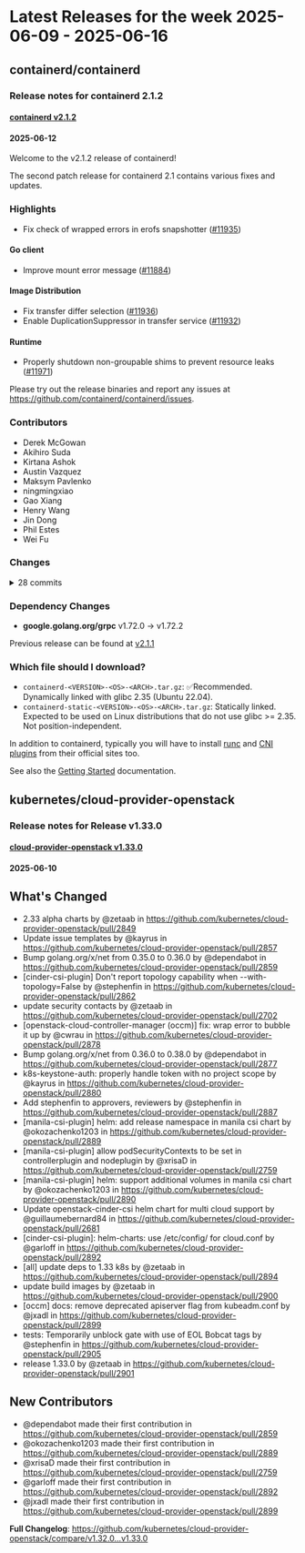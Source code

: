 # Latest Releases for the week 2025-06-09 - 2025-06-16   
## containerd/containerd  
### Release notes for containerd 2.1.2  
#### [containerd v2.1.2](https://github.com/containerd/containerd/releases/tag/v2.1.2)  
#### 2025-06-12  
Welcome to the v2.1.2 release of containerd!

The second patch release for containerd 2.1 contains various fixes and updates.

### Highlights

* Fix check of wrapped errors in erofs snapshotter ([#11935](https://github.com/containerd/containerd/pull/11935))

#### Go client

* Improve mount error message ([#11884](https://github.com/containerd/containerd/pull/11884))

#### Image Distribution

* Fix transfer differ selection ([#11936](https://github.com/containerd/containerd/pull/11936))
* Enable DuplicationSuppressor in transfer service ([#11932](https://github.com/containerd/containerd/pull/11932))

#### Runtime

* Properly shutdown non-groupable shims to prevent resource leaks ([#11971](https://github.com/containerd/containerd/pull/11971))

Please try out the release binaries and report any issues at
https://github.com/containerd/containerd/issues.

### Contributors

* Derek McGowan
* Akihiro Suda
* Kirtana Ashok
* Austin Vazquez
* Maksym Pavlenko
* ningmingxiao
* Gao Xiang
* Henry Wang
* Jin Dong
* Phil Estes
* Wei Fu

### Changes
<details><summary>28 commits</summary>
<p>

* Prepare release notes for v2.1.2 ([#11962](https://github.com/containerd/containerd/pull/11962))
  * [`63b9eae62`](https://github.com/containerd/containerd/commit/63b9eae62e4a927269d3c7d1d0a50eb9095c1ee1) Prepare release notes for v2.1.2
* Properly shutdown non-groupable shims to prevent resource leaks ([#11971](https://github.com/containerd/containerd/pull/11971))
  * [`cff1feb28`](https://github.com/containerd/containerd/commit/cff1feb28c79f1f8f792f6284335f08f065bae1f) *: properly shutdown non-groupable shims to prevent resource leaks
* ci: bump golang [1.23.10,1.24.4] in build and release ([#11968](https://github.com/containerd/containerd/pull/11968))
  * [`2ce169aae`](https://github.com/containerd/containerd/commit/2ce169aae05d76f820ad977e8ea195938ced98a1) ci: bump golang [1.23.10,1.24.4] in build and release
* Backport Enable CIs to run on WS2022 and WS2025 ([#11955](https://github.com/containerd/containerd/pull/11955))
  * [`70bcb9b55`](https://github.com/containerd/containerd/commit/70bcb9b55edf9d832a4f8162a12830bcaf646695) Enable CIs to run on WS2022 and WS2025
* cri:use debug level when receive exec process exited events ([#11848](https://github.com/containerd/containerd/pull/11848))
  * [`40575a15f`](https://github.com/containerd/containerd/commit/40575a15f212903a838381fc893560a86ba8b485) cri:use debug level when receive exec process exited events
* build(deps): bump google.golang.org/grpc from 1.72.0 to 1.72.2 ([#11952](https://github.com/containerd/containerd/pull/11952))
  * [`c71f77170`](https://github.com/containerd/containerd/commit/c71f77170ef2640197884644acfe5ba28b3cf6ab) build(deps): bump google.golang.org/grpc from 1.72.0 to 1.72.2
* Fix transfer differ selection ([#11936](https://github.com/containerd/containerd/pull/11936))
  * [`4bcea74de`](https://github.com/containerd/containerd/commit/4bcea74decd64dcbf616f56b47cf8f5b4a2a586f) Update differ selection in transfer service to prefer default
  * [`0c3cd8a99`](https://github.com/containerd/containerd/commit/0c3cd8a99529849ee2e3f9661ebfa937f3f9be66) Add debug log when transfer returns not implemented
  * [`820e56765`](https://github.com/containerd/containerd/commit/820e56765083b50d0e8f4baf06f4804700f33a92) Add more error details when unpack fails to extract
* Fetch image with default platform only in TestExportAndImportMultiLayer ([#11943](https://github.com/containerd/containerd/pull/11943))
  * [`9b6c1949a`](https://github.com/containerd/containerd/commit/9b6c1949af50ee264d1d3a8b1aafd05149c4b8fe) Fetch image with default platform only in TestExportAndImportMultiLayer
* Fix check of wrapped errors in erofs snapshotter ([#11935](https://github.com/containerd/containerd/pull/11935))
  * [`480126f50`](https://github.com/containerd/containerd/commit/480126f5079e501228553038a584ce8542807d89) erofs-snapshotter: fix to work with wrapped errors
* Enable DuplicationSuppressor in transfer service ([#11932](https://github.com/containerd/containerd/pull/11932))
  * [`d82921ff5`](https://github.com/containerd/containerd/commit/d82921ff59cc91c1d75d35cc1cb3a5e709da9fdd) Enable DuplicationSuppressor in transfer service
* ci: bump golang [1.23.9, 1.24.3] in build and release ([#11889](https://github.com/containerd/containerd/pull/11889))
  * [`0bb25c3d6`](https://github.com/containerd/containerd/commit/0bb25c3d6cbb6eaf8d091b9f728776efdffe4859) ci: bump golang [1.23.9, 1.24.3] in build and release
* Improve mount error message ([#11884](https://github.com/containerd/containerd/pull/11884))
  * [`ac8e84efc`](https://github.com/containerd/containerd/commit/ac8e84efc384a728fbc498cf58f8c689263c857a) client:improve mount error message
* Add symlink breakout test for overriden path ([#11887](https://github.com/containerd/containerd/pull/11887))
  * [`dd2ce49d0`](https://github.com/containerd/containerd/commit/dd2ce49d0f23b0a190b86583c90a5a3eea4cdd4f) Add symlink breakout test for overriden path
</p>
</details>

### Dependency Changes

* **google.golang.org/grpc**  v1.72.0 -> v1.72.2

Previous release can be found at [v2.1.1](https://github.com/containerd/containerd/releases/tag/v2.1.1)
### Which file should I download?
* `containerd-<VERSION>-<OS>-<ARCH>.tar.gz`:         ✅Recommended. Dynamically linked with glibc 2.35 (Ubuntu 22.04).
* `containerd-static-<VERSION>-<OS>-<ARCH>.tar.gz`:  Statically linked. Expected to be used on Linux distributions that do not use glibc >= 2.35. Not position-independent.

In addition to containerd, typically you will have to install [runc](https://github.com/opencontainers/runc/releases)
and [CNI plugins](https://github.com/containernetworking/plugins/releases) from their official sites too.

See also the [Getting Started](https://github.com/containerd/containerd/blob/main/docs/getting-started.md) documentation.
  
## kubernetes/cloud-provider-openstack  
### Release notes for Release v1.33.0  
#### [cloud-provider-openstack v1.33.0](https://github.com/kubernetes/cloud-provider-openstack/releases/tag/v1.33.0)  
#### 2025-06-10  
## What's Changed
* 2.33 alpha charts by @zetaab in https://github.com/kubernetes/cloud-provider-openstack/pull/2849
* Update issue templates by @kayrus in https://github.com/kubernetes/cloud-provider-openstack/pull/2857
* Bump golang.org/x/net from 0.35.0 to 0.36.0 by @dependabot in https://github.com/kubernetes/cloud-provider-openstack/pull/2859
* [cinder-csi-plugin] Don't report topology capability when --with-topology=False by @stephenfin in https://github.com/kubernetes/cloud-provider-openstack/pull/2862
* update security contacts by @zetaab in https://github.com/kubernetes/cloud-provider-openstack/pull/2702
* [openstack-cloud-controller-manager (occm)] fix: wrap error to bubble it up by @cwrau in https://github.com/kubernetes/cloud-provider-openstack/pull/2878
* Bump golang.org/x/net from 0.36.0 to 0.38.0 by @dependabot in https://github.com/kubernetes/cloud-provider-openstack/pull/2877
* k8s-keystone-auth: properly handle token with no project scope by @kayrus in https://github.com/kubernetes/cloud-provider-openstack/pull/2880
* Add stephenfin to approvers, reviewers by @stephenfin in https://github.com/kubernetes/cloud-provider-openstack/pull/2887
* [manila-csi-plugin] helm: add release namespace in manila csi chart by @okozachenko1203 in https://github.com/kubernetes/cloud-provider-openstack/pull/2889
* [manila-csi-plugin] allow podSecurityContexts to be set in controllerplugin and nodeplugin by @xrisaD in https://github.com/kubernetes/cloud-provider-openstack/pull/2759
* [manila-csi-plugin] helm: support additional volumes in manila csi chart by @okozachenko1203 in https://github.com/kubernetes/cloud-provider-openstack/pull/2890
* Update openstack-cinder-csi helm chart for multi cloud support by @guillaumebernard84 in https://github.com/kubernetes/cloud-provider-openstack/pull/2681
* [cinder-csi-plugin]: helm-charts: use /etc/config/ for cloud.conf by @garloff in https://github.com/kubernetes/cloud-provider-openstack/pull/2892
* [all] update deps to 1.33 k8s by @zetaab in https://github.com/kubernetes/cloud-provider-openstack/pull/2894
* update build images by @zetaab in https://github.com/kubernetes/cloud-provider-openstack/pull/2900
* [occm] docs: remove deprecated apiserver flag from kubeadm.conf by @jxadl in https://github.com/kubernetes/cloud-provider-openstack/pull/2899
* tests: Temporarily unblock gate with use of EOL Bobcat tags by @stephenfin in https://github.com/kubernetes/cloud-provider-openstack/pull/2905
* release 1.33.0 by @zetaab in https://github.com/kubernetes/cloud-provider-openstack/pull/2901

## New Contributors
* @dependabot made their first contribution in https://github.com/kubernetes/cloud-provider-openstack/pull/2859
* @okozachenko1203 made their first contribution in https://github.com/kubernetes/cloud-provider-openstack/pull/2889
* @xrisaD made their first contribution in https://github.com/kubernetes/cloud-provider-openstack/pull/2759
* @garloff made their first contribution in https://github.com/kubernetes/cloud-provider-openstack/pull/2892
* @jxadl made their first contribution in https://github.com/kubernetes/cloud-provider-openstack/pull/2899

**Full Changelog**: https://github.com/kubernetes/cloud-provider-openstack/compare/v1.32.0...v1.33.0  
